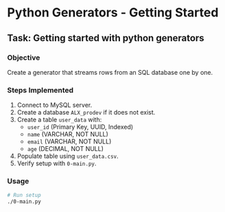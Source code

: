# Python Generators - Getting Started

## Task: Getting started with python generators

### Objective

Create a generator that streams rows from an SQL database one by one.

### Steps Implemented

1. Connect to MySQL server.
2. Create a database `ALX_prodev` if it does not exist.
3. Create a table `user_data` with:
   - `user_id` (Primary Key, UUID, Indexed)
   - `name` (VARCHAR, NOT NULL)
   - `email` (VARCHAR, NOT NULL)
   - `age` (DECIMAL, NOT NULL)
4. Populate table using `user_data.csv`.
5. Verify setup with `0-main.py`.

### Usage

```bash
# Run setup
./0-main.py
```

